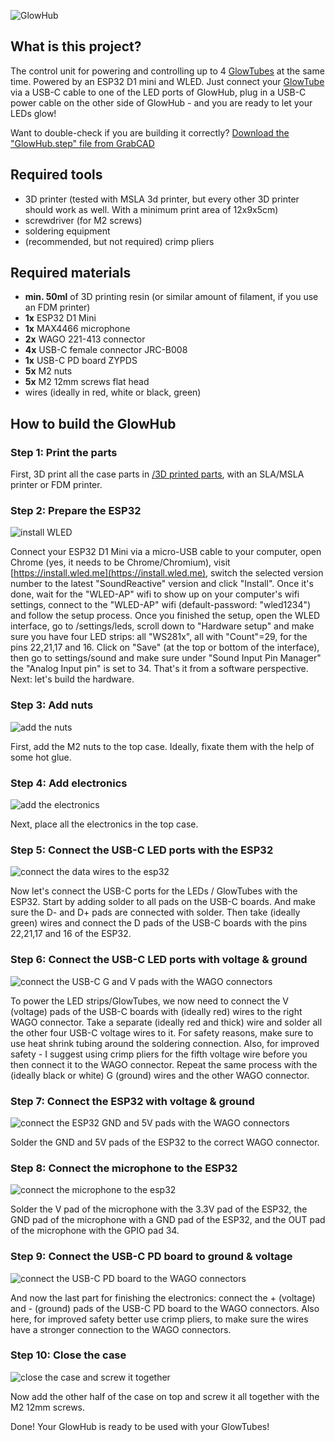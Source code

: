 ![GlowHub](readme/header.jpg)

## What is this project?

The control unit for powering and controlling up to 4 [GlowTubes](https://github.com/glowingkitty/GlowTube) at the same time. Powered by an ESP32 D1 mini and WLED. Just connect your [GlowTube](https://github.com/glowingkitty/GlowTube) via a USB-C cable to one of the LED ports of GlowHub, plug in a USB-C power cable on the other side of GlowHub - and you are ready to let your LEDs glow!

Want to double-check if you are building it correctly? [Download the "GlowHub.step" file from GrabCAD](https://grabcad.com/library/glowhub-1)

## Required tools

- 3D printer (tested with MSLA 3d printer, but every other 3D printer should work as well. With a minimum print area of 12x9x5cm)
- screwdriver (for M2 screws)
- soldering equipment
- (recommended, but not required) crimp pliers

## Required materials

- **min. 50ml** of 3D printing resin (or similar amount of filament, if you use an FDM printer)
- **1x** ESP32 D1 Mini
- **1x** MAX4466 microphone
- **2x** WAGO 221-413 connector
- **4x** USB-C female connector JRC-B008
- **1x** USB-C PD board ZYPDS
- **5x** M2 nuts
- **5x** M2 12mm screws flat head
- wires (ideally in red, white or black, green)

## How to build the GlowHub

### **Step 1:** Print the parts

First, 3D print all the case parts in [/3D printed parts](https://github.com/glowingkitty/GlowHub/tree/main/3d%20printed%20parts), with an SLA/MSLA printer or FDM printer.

### **Step 2:** Prepare the ESP32

![install WLED](readme/install_WLED.jpg)

Connect your ESP32 D1 Mini via a micro-USB cable to your computer, open Chrome (yes, it needs to be Chrome/Chromium), visit [https://install.wled.me](https://install.wled.me), switch the selected version number to the latest "SoundReactive" version and click "Install". Once it's done, wait for the "WLED-AP" wifi to show up on your computer's wifi settings, connect to the "WLED-AP" wifi (default-password: "wled1234") and follow the setup process. Once you finished the setup, open the WLED interface, go to /settings/leds, scroll down to "Hardware setup" and make sure you have four LED strips: all "WS281x", all with "Count"=29, for the pins 22,21,17 and 16. Click on "Save" (at the top or bottom of the interface), then go to settings/sound and make sure under "Sound Input Pin Manager" the "Analog Input pin" is set to 34. That's it from a software perspective. Next: let's build the hardware.

### **Step 3:** Add nuts

![add the nuts](readme/build_1_add_nuts.gif)

First, add the M2 nuts to the top case. Ideally, fixate them with the help of some hot glue.

### **Step 4:** Add electronics

![add the electronics](readme/build_2_add_electronics.gif)

Next, place all the electronics in the top case.

### **Step 5:** Connect the USB-C LED ports with the ESP32

![connect the data wires to the esp32](readme/wires_leds_to_esp32.jpg)

Now let's connect the USB-C ports for the LEDs / GlowTubes with the ESP32. Start by adding solder to all pads on the USB-C boards. And make sure the D- and D+ pads are connected with solder. Then take (ideally green) wires and connect the D pads of the USB-C boards with the pins 22,21,17 and 16 of the ESP32.

### **Step 6:** Connect the USB-C LED ports with voltage & ground

![connect the USB-C G and V pads with the WAGO connectors](readme/wires_leds_to_wago.jpg)

To power the LED strips/GlowTubes, we now need to connect the V (voltage) pads of the USB-C boards with (ideally red) wires to the right WAGO connector. Take a separate (ideally red and thick) wire and solder all the other four USB-C voltage wires to it. For safety reasons, make sure to use heat shrink tubing around the soldering connection. Also, for improved safety - I suggest using crimp pliers for the fifth voltage wire before you then connect it to the WAGO connector. Repeat the same process with the (ideally black or white) G (ground) wires and the other WAGO connector.

### **Step 7:** Connect the ESP32 with voltage & ground

![connect the ESP32 GND and 5V pads with the WAGO connectors](readme/wires_esp32_to_wago.jpg)

Solder the GND and 5V pads of the ESP32 to the correct WAGO connector.

### **Step 8:** Connect the microphone to the ESP32

![connect the microphone to the esp32](readme/wires_mic_to_esp32.jpg)

Solder the V pad of the microphone with the 3.3V pad of the ESP32, the GND pad of the microphone with a GND pad of the ESP32, and the OUT pad of the microphone with the GPIO pad 34.

### **Step 9:** Connect the USB-C PD board to ground & voltage

![connect the USB-C PD board to the WAGO connectors](readme/wires_usb_c_pd_to_wago.jpg)

And now the last part for finishing the electronics: connect the + (voltage) and - (ground) pads of the USB-C PD board to the WAGO connectors. Also here, for improved safety better use crimp pliers, to make sure the wires have a stronger connection to the WAGO connectors.

### **Step 10:** Close the case

![close the case and screw it together](readme/build_3_close_case.gif)

Now add the other half of the case on top and screw it all together with the M2 12mm screws. 

Done! Your GlowHub is ready to be used with your GlowTubes!
